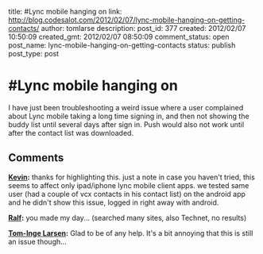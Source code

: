 title: #Lync mobile hanging on 
link: http://blog.codesalot.com/2012/02/07/lync-mobile-hanging-on-getting-contacts/
author: tomlarse
description: 
post_id: 377
created: 2012/02/07 10:50:09
created_gmt: 2012/02/07 08:50:09
comment_status: open
post_name: lync-mobile-hanging-on-getting-contacts
status: publish
post_type: post

# #Lync mobile hanging on 

I have just been troubleshooting a weird issue where a user complained about Lync mobile taking a long time signing in, and then not showing the buddy list until several days after sign in. Push would also not work until after the contact list was downloaded.

## Comments

**[Kevin](#131 "2012-09-07 04:40:58"):** thanks for highlighting this. just a note in case you haven't tried, this seems to affect only ipad/iphone lync mobile client apps. we tested same user (had a couple of vcx contacts in his contact list) on the android app and he didn't show this issue, logged in right away with android.

**[Ralf](#252 "2013-06-21 06:34:56"):** you made my day... (searched many sites, also Technet, no results)

**[Tom-Inge Larsen](#253 "2013-06-21 08:46:51"):** Glad to be of any help. It's a bit annoying that this is still an issue though...

